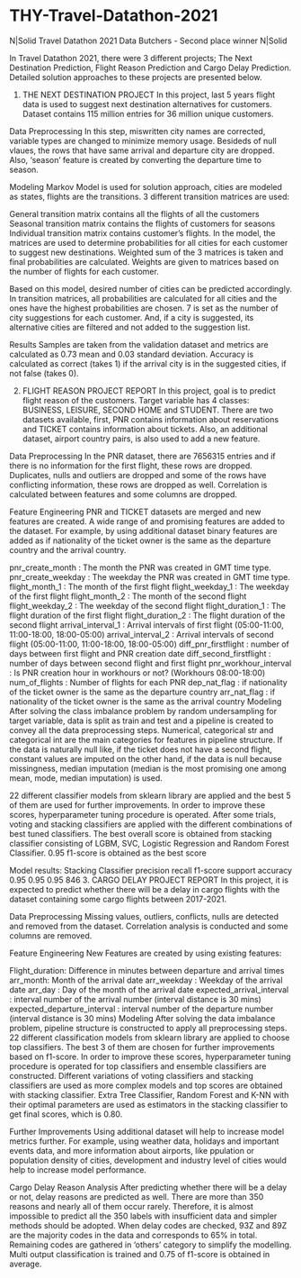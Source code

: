 # THY-Travel-Datathon-2021
N|Solid
Travel Datathon 2021
Data Butchers - Second place winner
N|Solid

In Travel Datathon 2021, there were 3 different projects; The Next Destination Prediction, Flight Reason Prediction and Cargo Delay Prediction. Detailed solution approaches to these projects are presented below.

1. THE NEXT DESTINATION PROJECT
In this project, last 5 years flight data is used to suggest next destination alternatives for customers. Dataset contains 115 million entries for 36 million unique customers.

Data Preprocessing
In this step, miswritten city names are corrected, variable types are changed to minimize memory usage. Besideds of null vlaues, the rows that have same arrival and departure city are dropped. Also, ‘season’ feature is created by converting the departure time to season.

Modeling
Markov Model is used for solution approach, cities are modeled as states, flights are the transitions. 3 different transition matrices are used:

General transition matrix contains all the flights of all the customers
Seasonal transition matrix contains the flights of customers for seasons
Individual transition matrix contains customer’s flights.
In the model, the matrices are used to determine probabilities for all cities for each customer to suggest new destinations. Weighted sum of the 3 matrices is taken and final probabilities are calculated. Weights are given to matrices based on the number of flights for each customer.

Based on this model, desired number of cities can be predicted accordingly. In transition matrices, all probabilities are calculated for all cities and the ones have the highest probabilities are chosen. 7 is set as the number of city suggestions for each customer. And, if a city is suggested, its alternative cities are filtered and not added to the suggestion list.

Results
Samples are taken from the validation dataset and metrics are calculated as 0.73 mean and 0.03 standard deviation. Accuracy is calculated as correct (takes 1) if the arrival city is in the suggested cities, if not false (takes 0).

2. FLIGHT REASON PROJECT REPORT
In this project, goal is to predict flight reason of the customers. Target variable has 4 classes: BUSINESS, LEISURE, SECOND HOME and STUDENT. There are two datasets available, first, PNR contains information about reservations and TICKET contains information about tickets. Also, an additional dataset, airport country pairs, is also used to add a new feature.

Data Preprocessing
In the PNR dataset, there are 7656315 entries and if there is no information for the first flight, these rows are dropped. Duplicates, nulls and outliers are dropped and some of the rows have conflicting information, these rows are dropped as well. Correlation is calculated between features and some columns are dropped.

Feature Engineering
PNR and TICKET datasets are merged and new features are created. A wide range of and promising features are added to the dataset. For example, by using additional dataset binary features are added as if nationality of the ticket owner is the same as the departure country and the arrival country.

pnr_create_month : The month the PNR was created in GMT time type.
pnr_create_weekday : The weekday the PNR was created in GMT time type.
flight_month_1 : The month of the first flight
flight_weekday_1 : The weekday of the first flight
flight_month_2 : The month of the second flight
flight_weekday_2 : The weekday of the second flight
flight_duration_1 : The flight duration of the first flight
flight_duration_2 : The flight duration of the second flight
arrival_interval_1 : Arrival intervals of first flight (05:00-11:00, 11:00-18:00, 18:00-05:00)
arrival_interval_2 : Arrival intervals of second flight (05:00-11:00, 11:00-18:00, 18:00-05:00)
diff_pnr_firstflight : number of days between first flight and PNR creation date
diff_second_firstflight : number of days between second flight and first flight
pnr_workhour_interval : Is PNR creation hour in workhours or not? (Workhours 08:00-18:00)
num_of_flights : Number of flights for each PNR
dep_nat_flag : if nationality of the ticket owner is the same as the departure country
arr_nat_flag : if nationality of the ticket owner is the same as the arrival country
Modeling
After solving the class imbalance problem by random undersampling for target variable, data is split as train and test and a pipeline is created to convey all the data preprocessing steps. Numerical, categorical str and categorical int are the main categories for features in pipeline structure. If the data is naturally null like, if the ticket does not have a second flight, constant values are imputed on the other hand, if the data is null because missingness, median imputation (median is the most promising one among mean, mode, median imputation) is used.

22 different classifier models from sklearn library are applied and the best 5 of them are used for further improvements. In order to improve these scores, hyperparameter tuning procedure is operated. After some trials, voting and stacking classifiers are applied with the different combinations of best tuned classifiers. The best overall score is obtained from stacking classifier consisting of LGBM, SVC, Logistic Regression and Random Forest Classifier. 0.95 f1-score is obtained as the best score

Model results: Stacking Classifier
          precision    recall  f1-score   support
accuracy       0.95      0.95      0.95       846
3. CARGO DELAY PROJECT REPORT
In this project, it is expected to predict whether there will be a delay in cargo flights with the dataset containing some cargo flights between 2017-2021.

Data Preprocessing
Missing values, outliers, conflicts, nulls are detected and removed from the dataset. Correlation analysis is conducted and some columns are removed.

Feature Engineering
New Features are created by using existing features:

Flight_duration: Difference in minutes between departure and arrival times
arr_month: Month of the arrival date
arr_weekday : Weekday of the arrival date
arr_day : Day of the month of the arrival date
expected_arrival_interval : interval number of the arrival number (interval distance is 30 mins)
expected_departure_interval : interval number of the departure number (interval distance is 30 mins)
Modeling
After solving the data imbalance problem, pipeline structure is constructed to apply all preprocessing steps. 22 different classification models from sklearn library are applied to choose top classifiers. The best 3 of them are chosen for further improvements based on f1-score. In order to improve these scores, hyperparameter tuning procedure is operated for top classifiers and ensemble classifiers are constructed. Different variations of voting classifiers and stacking classifiers are used as more complex models and top scores are obtained with stacking classifier. Extra Tree Classifier, Random Forest and K-NN with their optimal parameters are used as estimators in the stacking classifier to get final scores, which is 0.80.

Further Improvements
Using additional dataset will help to increase model metrics further. For example, using weather data, holidays and important events data, and more information about airports, like ppulation or population density of cities, development and industry level of cities would help to increase model performance.

Cargo Delay Reason Analysis
After predicting whether there will be a delay or not, delay reasons are predicted as well. There are more than 350 reasons and nearly all of them occur rarely. Therefore, it is almost impossible to predict all the 350 labels with insufficient data and simpler methods should be adopted. When delay codes are checked, 93Z and 89Z are the majority codes in the data and corresponds to 65% in total. Remaining codes are gathered in ‘others’ category to simplify the modelling. Multi output classification is trained and 0.75 of f1-score is obtained in average.
